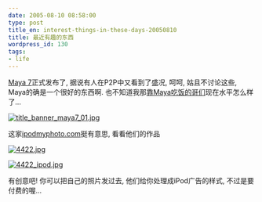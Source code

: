 ```yaml
---
date: 2005-08-10 08:58:00
type: post
title_en: interest-things-in-these-days-20050810
title: 最近有趣的东西
wordpress_id: 130
tags:
- life
---
```


[Maya 7](http://www.alias.com/glb/eng/products-services/family_details.jsp?familyId=3900009)正式发布了, 据说有人在P2P中又看到了盛况, 呵呵, 姑且不讨论这些, Maya的确是一个很好的东西啊. 也不知道我那[靠Maya吃饭的哥们](http://spaces.msn.com/members/songzf/)现在水平怎么样了...  

[](http://www.alias.com/eng/products-services/maya/img/title_banner_maya7_01.jpg)[![title_banner_maya7_01.jpg](http://nickcheng.com/wp-content/112902419165_tn.jpg)](http://nickcheng.com/wp-content/112902419165.jpg)
  
这家[ipodmyphoto.com](http://ipodmyphoto.com/samples.adp)挺有意思, 看看他们的作品  

[](http://ipodmyphoto.com/images/thumbs/4422.jpg)[![4422.jpg](http://nickcheng.com/wp-content/112902420154_tn.jpg)](http://nickcheng.com/wp-content/112902420154.jpg)

[](http://ipodmyphoto.com/images/thumbs/4422_ipod.jpg)[![4422_ipod.jpg](http://nickcheng.com/wp-content/112902421056_tn.jpg)](http://nickcheng.com/wp-content/112902421056.jpg)
  
有创意吧! 你可以把自己的照片发过去, 他们给你处理成iPod广告的样式, 不过是要付费的喔...
